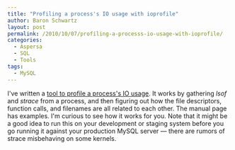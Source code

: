 ```yaml
---
title: "Profiling a process's IO usage with ioprofile"
author: Baron Schwartz
layout: post
permalink: /2010/10/07/profiling-a-processs-io-usage-with-ioprofile/
categories:
  - Aspersa
  - SQL
  - Tools
tags:
  - MySQL
---
```

I've written a [tool to profile a process's IO usage][1]. It works by gathering *lsof* and *strace* from a process, and then figuring out how the file descriptors, function calls, and filenames are all related to each other. The manual page has examples. I'm curious to see how it works for you. Note that it might be a good idea to run this on your development or staging system before you go running it against your production MySQL server &#8212; there are rumors of strace misbehaving on some kernels.

 [1]: http://aspersa.googlecode.com/svn/html/ioprofile.html
